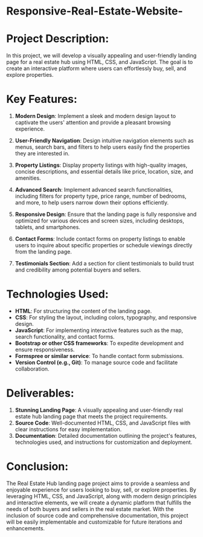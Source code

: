 # Responsive-Real-Estate-Website-

# Project Description:

In this project, we will develop a visually appealing and user-friendly landing page for a real estate hub using HTML, CSS, and JavaScript. The goal is to create an interactive platform where users can effortlessly buy, sell, and explore properties.

# Key Features:

1. **Modern Design**: Implement a sleek and modern design layout to captivate the users' attention and provide a pleasant browsing experience.

2. **User-Friendly Navigation**: Design intuitive navigation elements such as menus, search bars, and filters to help users easily find the properties they are interested in.

3. **Property Listings**: Display property listings with high-quality images, concise descriptions, and essential details like price, location, size, and amenities.

4. **Advanced Search**: Implement advanced search functionalities, including filters for property type, price range, number of bedrooms, and more, to help users narrow down their options efficiently.

5. **Responsive Design**: Ensure that the landing page is fully responsive and optimized for various devices and screen sizes, including desktops, tablets, and smartphones.

6. **Contact Forms**: Include contact forms on property listings to enable users to inquire about specific properties or schedule viewings directly from the landing page.

7. **Testimonials Section**: Add a section for client testimonials to build trust and credibility among potential buyers and sellers.

# Technologies Used:

- **HTML**: For structuring the content of the landing page.
- **CSS**: For styling the layout, including colors, typography, and responsive design.
- **JavaScript**: For implementing interactive features such as the map, search functionality, and contact forms.
- **Bootstrap or other CSS frameworks**: To expedite development and ensure responsiveness.
- **Formspree or similar service**: To handle contact form submissions.
- **Version Control (e.g., Git)**: To manage source code and facilitate collaboration.

# Deliverables:

1. **Stunning Landing Page**: A visually appealing and user-friendly real estate hub landing page that meets the project requirements.
2. **Source Code**: Well-documented HTML, CSS, and JavaScript files with clear instructions for easy implementation.
3. **Documentation**: Detailed documentation outlining the project's features, technologies used, and instructions for customization and deployment.

# Conclusion:

The Real Estate Hub landing page project aims to provide a seamless and enjoyable experience for users looking to buy, sell, or explore properties. By leveraging HTML, CSS, and JavaScript, along with modern design principles and interactive elements, we will create a dynamic platform that fulfills the needs of both buyers and sellers in the real estate market. With the inclusion of source code and comprehensive documentation, this project will be easily implementable and customizable for future iterations and enhancements.
